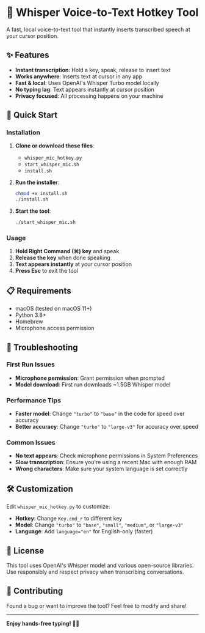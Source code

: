 # 🎯 Whisper Voice-to-Text Hotkey Tool

A fast, local voice-to-text tool that instantly inserts transcribed speech at your cursor position.

## ✨ Features

- **Instant transcription**: Hold a key, speak, release to insert text
- **Works anywhere**: Inserts text at cursor in any app
- **Fast & local**: Uses OpenAI's Whisper Turbo model locally
- **No typing lag**: Text appears instantly at cursor position
- **Privacy focused**: All processing happens on your machine

## 🚀 Quick Start

### Installation

1. **Clone or download these files**:
   - `whisper_mic_hotkey.py`
   - `start_whisper_mic.sh`
   - `install.sh`

2. **Run the installer**:
   ```bash
   chmod +x install.sh
   ./install.sh
   ```

3. **Start the tool**:
   ```bash
   ./start_whisper_mic.sh
   ```

### Usage

1. **Hold Right Command (⌘) key** and speak
2. **Release the key** when done speaking
3. **Text appears instantly** at your cursor position
4. **Press Esc** to exit the tool

## 📋 Requirements

- macOS (tested on macOS 11+)
- Python 3.8+
- Homebrew
- Microphone access permission

## 🔧 Troubleshooting

### First Run Issues
- **Microphone permission**: Grant permission when prompted
- **Model download**: First run downloads ~1.5GB Whisper model

### Performance Tips
- **Faster model**: Change `"turbo"` to `"base"` in the code for speed over accuracy
- **Better accuracy**: Change `"turbo"` to `"large-v3"` for accuracy over speed

### Common Issues
- **No text appears**: Check microphone permissions in System Preferences
- **Slow transcription**: Ensure you're using a recent Mac with enough RAM
- **Wrong characters**: Make sure your system language is set correctly

## 🛠️ Customization

Edit `whisper_mic_hotkey.py` to customize:

- **Hotkey**: Change `Key.cmd_r` to different key
- **Model**: Change `"turbo"` to `"base"`, `"small"`, `"medium"`, or `"large-v3"`
- **Language**: Add `language="en"` for English-only (faster)

## 📄 License

This tool uses OpenAI's Whisper model and various open-source libraries. 
Use responsibly and respect privacy when transcribing conversations.

## 🤝 Contributing

Found a bug or want to improve the tool? Feel free to modify and share!

---

**Enjoy hands-free typing! 🎤✨**